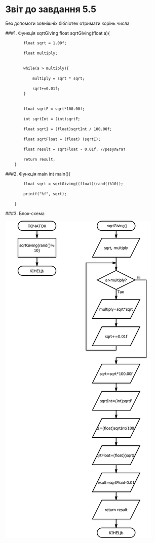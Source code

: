 # Звіт до завдання 5.5

Без допомоги зовнішніх бібліотек отримати корінь числа

###1. Функція sqrtGiving
		float sqrtGiving(float a){
		
			float sqrt = 1.00f;
			
			float multiply;
	
			
 			while(a > multiply){
 	
 				multiply = sqrt * sqrt;
 	
 				sqrt+=0.01f;
 			}
 	
			
 			float sqrtF = sqrt*100.00f;
 			
 			int sqrtInt = (int)sqrtF;
 			
 			float sqrtI = (float)sqrtInt / 100.00f;
 			
 			float sqrtFloat = (float) (sqrtI);
 			
 			float result = sqrtFloat - 0.01f; //результат
	
			return result;
		}

###2. Функція main
		int main(){

			
			float sqrt = sqrtGiving((float)(rand()%10));

			printf("%f", sqrt);
	
		}
###3. Блок-схема

![](block-schemes/lab05/fifthEx.png)

